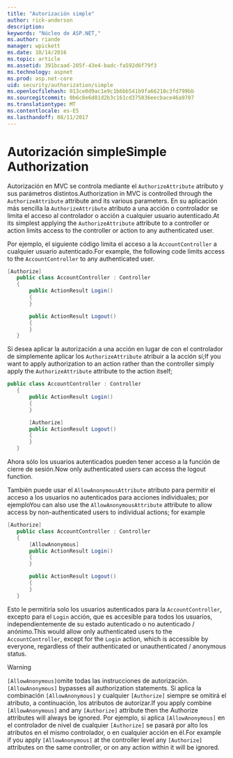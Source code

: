 ```yaml
---
title: "Autorización simple"
author: rick-anderson
description: 
keywords: "Núcleo de ASP.NET,"
ms.author: riande
manager: wpickett
ms.date: 10/14/2016
ms.topic: article
ms.assetid: 391bcaad-205f-43e4-badc-fa592d6f79f3
ms.technology: aspnet
ms.prod: asp.net-core
uid: security/authorization/simple
ms.openlocfilehash: 013ce0d9ac1e9c1b6bb541b9fa66218c3fd799bb
ms.sourcegitcommit: 0b6c8e6d81d2b3c161cd375036eecbace46a9707
ms.translationtype: MT
ms.contentlocale: es-ES
ms.lasthandoff: 08/11/2017
---
```

# <a name="simple-authorization"></a><span data-ttu-id="1ab04-103">Autorización simple</span><span class="sxs-lookup"><span data-stu-id="1ab04-103">Simple Authorization</span></span>

<a name=security-authorization-simple></a>

<span data-ttu-id="1ab04-104">Autorización en MVC se controla mediante el `AuthorizeAttribute` atributo y sus parámetros distintos.</span><span class="sxs-lookup"><span data-stu-id="1ab04-104">Authorization in MVC is controlled through the `AuthorizeAttribute` attribute and its various parameters.</span></span> <span data-ttu-id="1ab04-105">En su aplicación más sencilla la `AuthorizeAttribute` atributo a una acción o controlador se limita el acceso al controlador o acción a cualquier usuario autenticado.</span><span class="sxs-lookup"><span data-stu-id="1ab04-105">At its simplest applying the `AuthorizeAttribute` attribute to a controller or action limits access to the controller or action to any authenticated user.</span></span>

<span data-ttu-id="1ab04-106">Por ejemplo, el siguiente código limita el acceso a la `AccountController` a cualquier usuario autenticado.</span><span class="sxs-lookup"><span data-stu-id="1ab04-106">For example, the following code limits access to the `AccountController` to any authenticated user.</span></span>

```csharp
[Authorize]
   public class AccountController : Controller
   {
       public ActionResult Login()
       {
       }

       public ActionResult Logout()
       {
       }
   }
   ```

<span data-ttu-id="1ab04-107">Si desea aplicar la autorización a una acción en lugar de con el controlador de simplemente aplicar los `AuthorizeAttribute` atribuir a la acción sí;</span><span class="sxs-lookup"><span data-stu-id="1ab04-107">If you want to apply authorization to an action rather than the controller simply apply the `AuthorizeAttribute` attribute to the action itself;</span></span>

```csharp
public class AccountController : Controller
   {
       public ActionResult Login()
       {
       }

       [Authorize]
       public ActionResult Logout()
       {
       }
   }
   ```

<span data-ttu-id="1ab04-108">Ahora sólo los usuarios autenticados pueden tener acceso a la función de cierre de sesión.</span><span class="sxs-lookup"><span data-stu-id="1ab04-108">Now only authenticated users can access the logout function.</span></span>

<span data-ttu-id="1ab04-109">También puede usar el `AllowAnonymousAttribute` atributo para permitir el acceso a los usuarios no autenticados para acciones individuales; por ejemplo</span><span class="sxs-lookup"><span data-stu-id="1ab04-109">You can also use the `AllowAnonymousAttribute` attribute to allow access by non-authenticated users to individual actions; for example</span></span>

```csharp
[Authorize]
   public class AccountController : Controller
   {
       [AllowAnonymous]
       public ActionResult Login()
       {
       }

       public ActionResult Logout()
       {
       }
   }
   ```

<span data-ttu-id="1ab04-110">Esto le permitiría solo los usuarios autenticados para la `AccountController`, excepto para el `Login` acción, que es accesible para todos los usuarios, independientemente de su estado autenticado o no autenticado / anónimo.</span><span class="sxs-lookup"><span data-stu-id="1ab04-110">This would allow only authenticated users to the `AccountController`, except for the `Login` action, which is accessible by everyone, regardless of their authenticated or unauthenticated / anonymous status.</span></span>

>[!WARNING]
> <span data-ttu-id="1ab04-111">`[AllowAnonymous]`omite todas las instrucciones de autorización.</span><span class="sxs-lookup"><span data-stu-id="1ab04-111">`[AllowAnonymous]` bypasses all authorization statements.</span></span> <span data-ttu-id="1ab04-112">Si aplica la combinación `[AllowAnonymous]` y cualquier `[Authorize]` siempre se omitirá el atributo, a continuación, los atributos de autorizar.</span><span class="sxs-lookup"><span data-stu-id="1ab04-112">If you apply combine `[AllowAnonymous]` and any `[Authorize]` attribute then the Authorize attributes will always be ignored.</span></span> <span data-ttu-id="1ab04-113">Por ejemplo, si aplica `[AllowAnonymous]` en el controlador de nivel de cualquier `[Authorize]` se pasará por alto los atributos en el mismo controlador, o en cualquier acción en él.</span><span class="sxs-lookup"><span data-stu-id="1ab04-113">For example if you apply `[AllowAnonymous]` at the controller level any `[Authorize]` attributes on the same controller, or on any action within it will be ignored.</span></span>
